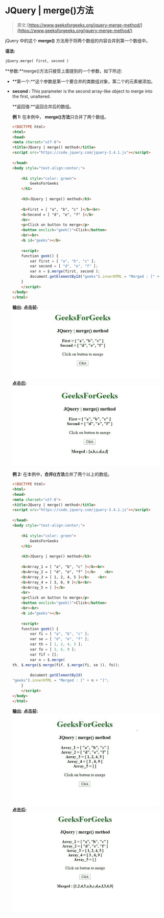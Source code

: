 # JQuery | merge()方法

> 原文:[https://www.geeksforgeeks.org/jquery-merge-method/](https://www.geeksforgeeks.org/jquery-merge-method/)

jQuery 中的这个 **merge()** 方法用于将两个数组的内容合并到第一个数组中。

**语法:**

```html
jQuery.merge( first, second )

```

**参数:**merge()方法只接受上面提到的一个参数，如下所述:

*   **第一个:**这个参数是第一个要合并的类数组对象，第二个的元素被添加。
*   **second :** This parameter is the second array-like object to merge into the first, unaltered.

    **返回值:**返回合并后的数组。

    **例 1:** 在本例中， **merge()方法**只合并了两个数组。

    ```html
    <!DOCTYPE html>
    <html>
    <head>
    <meta charset="utf-8">
    <title>JQuery | merge() method</title> 
    <script src="https://code.jquery.com/jquery-3.4.1.js"></script>

    </head>
    <body style="text-align:center;"> 

        <h1 style="color: green"> 
            GeeksForGeeks 
        </h1> 

        <h3>JQuery | merge() method</h3>

        <b>First = [ "a", "b", "c" ]</b><br>
        <b>Second = [ "d", "e", "f" ]</b>
        <br>
        <p>Click on button to merge</p>
        <button onclick="geek()">Click</button>
        <br><br>
        <b id="geeks"></b>

        <script>
        function geek() {
            var first = [ "a", "b", "c" ];
            var second = [ "d", "e", "f" ];
            var n = $.merge(first, second );
            document.getElementById("geeks").innerHTML = "Merged : [" + n + "]";
        }
        </script>
    </body>
    </html>                                                                                                    
    ```

    **输出:**
    **点击前:**
    ![](img/44a8a8ecfd5873f5c4f4d2a84eae9b5b.png)
    **点击后:**
    ![](img/e2592e2a9a6ee0811c78119c82ac8438.png)

    **例 2:** 在本例中，**合并()方法**合并了两个以上的数组。

    ```html
    <!DOCTYPE html>
    <html>
    <head>
    <meta charset="utf-8">
    <title>JQuery | merge() method</title> 
    <script src="https://code.jquery.com/jquery-3.4.1.js"></script>

    </head>
    <body style="text-align:center;"> 

        <h1 style="color: green"> 
            GeeksForGeeks 
        </h1> 

        <h3>JQuery | merge() method</h3>

        <b>Array_1 = [ "a", "b", "c" ]</b><br>
        <b>Array_2 = [ "d", "e", "f" ]</b>    <br>
        <b>Array_3 = [ 1, 2, 4, 5 ]</b>    <br>
        <b>Array_4 = [ 3, 6, 9 ]</b><br>
        <b>Array_5 = [ ]</b>
        <br>
        <p>Click on button to merge</p>
        <button onclick="geek()">Click</button>
        <br><br>
        <b id="geeks"></b>

        <script>
        function geek() {
            var fi = [ "a", "b", "c" ];
            var se = [ "d", "e", "f" ];
            var th = [ 1, 2, 4, 5 ];
            var fo = [ 3, 6, 9 ];
            var fif = [];
            var n = $.merge(
    th, $.merge($.merge(fif, $.merge(fi, se )), fo));

            document.getElementById(
    "geeks").innerHTML = "Merged : [" + n + "]";
        }
        </script>
    </body>
    </html>                                                
    ```

    **输出:**
    **点击前:**
    ![](img/db5bc96fa9f8585eea11c286899a461d.png)
    **点击后:**
    ![](img/7f49afd54dd0bcff20dd9020e6f8e9d0.png)